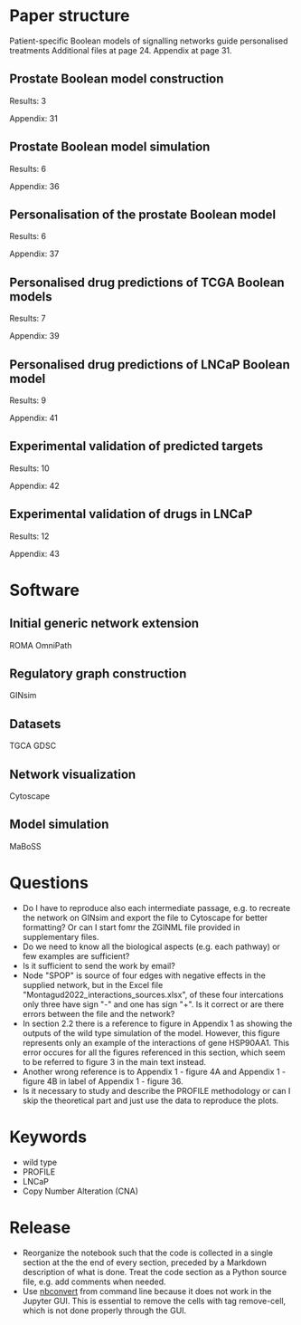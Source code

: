 # Paper structure
Patient-specific Boolean models of signalling networks guide personalised treatments
Additional files at page 24.
Appendix at page 31.

## Prostate Boolean model construction
Results: 3

Appendix: 31

## Prostate Boolean model simulation
Results: 6

Appendix: 36

## Personalisation of the prostate Boolean model
Results: 6

Appendix: 37

## Personalised drug predictions of TCGA Boolean models
Results: 7

Appendix: 39

## Personalised drug predictions of LNCaP Boolean model
Results: 9

Appendix: 41

## Experimental validation of predicted targets
Results: 10

Appendix: 42

## Experimental validation of drugs in LNCaP
Results: 12

Appendix: 43

# Software

## Initial generic network extension
ROMA
OmniPath

## Regulatory graph construction
GINsim

## Datasets
TGCA
GDSC

## Network visualization
Cytoscape

## Model simulation
MaBoSS

# Questions
- Do I have to reproduce also each intermediate passage, e.g. to recreate the network on GINsim and export the file to Cytoscape for better formatting? Or can I start fomr the ZGINML file provided in supplementary files.
- Do we need to know all the biological aspects (e.g. each pathway) or few examples are sufficient?
- Is it sufficient to send the work by email?
- Node "SPOP" is source of four edges with negative effects in the supplied network, but in the Excel file "Montagud2022_interactions_sources.xlsx", of these four intercations only three have sign "-" and one has sign "+". Is it correct or are there errors between the file and the network?
- In section 2.2 there is a reference to figure in Appendix 1 as showing the outputs of the wild type simulation of the model. However, this figure represents only an example of the interactions of gene HSP90AA1. This error occures for all the figures referenced in this section, which seem to be referred to figure 3 in the main text instead.
- Another wrong reference is to Appendix 1 - figure 4A and Appendix 1 - figure 4B in label of Appendix 1 - figure 36.
- Is it necessary to study and describe the PROFILE methodology or can I skip the theoretical part and just use the data to reproduce the plots.

# Keywords
- wild type
- PROFILE
- LNCaP
- Copy Number Alteration (CNA)

# Release
- Reorganize the notebook such that the code is collected in a single section at the the end of every section, preceded by a Markdown description of what is done. Treat the code section as a Python source file, e.g. add comments when needed.
- Use [nbconvert](https://nbconvert.readthedocs.io/en/latest/) from command line because it does not work in the Jupyter GUI. This is essential to remove the cells with tag remove-cell, which is not done properly through the GUI.
